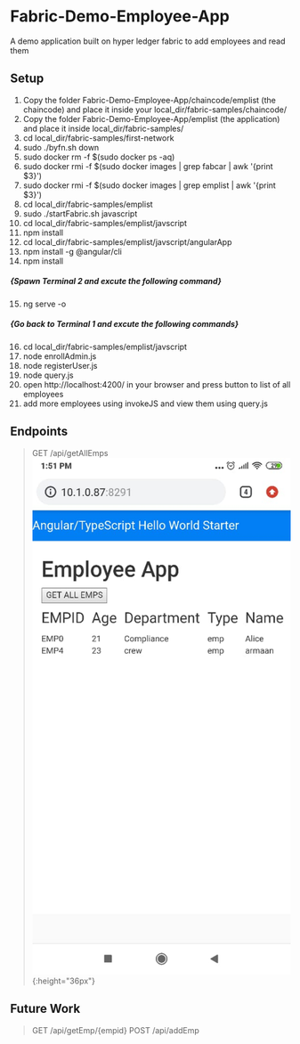 # Fabric-Demo-Employee-App
A demo application built on hyper ledger fabric to add employees and read them


## Setup
1. Copy the folder Fabric-Demo-Employee-App/chaincode/emplist (the chaincode) and place it inside your local_dir/fabric-samples/chaincode/
2. Copy the folder Fabric-Demo-Employee-App/emplist (the application) and place it inside local_dir/fabric-samples/
3. cd local_dir/fabric-samples/first-network
4. sudo ./byfn.sh down
5. sudo docker rm -f $(sudo docker ps -aq)
6. sudo docker rmi -f $(sudo docker images | grep fabcar | awk '{print $3}')
7. sudo docker rmi -f $(sudo docker images | grep emplist | awk '{print $3}')
8. cd local_dir/fabric-samples/emplist
9. sudo ./startFabric.sh javascript
10. cd local_dir/fabric-samples/emplist/javscript
11. npm install
12. cd local_dir/fabric-samples/emplist/javscript/angularApp
13. npm install -g @angular/cli
14. npm install
##### {Spawn Terminal 2 and excute the following command}
15. ng serve -o
##### {Go back to Terminal 1 and excute the following commands}
16. cd local_dir/fabric-samples/emplist/javscript
17. node enrollAdmin.js
18. node registerUser.js
19. node query.js
20. open http://localhost:4200/ in your browser and press button to list of all employees
21. add more employees using invokeJS and view them using query.js


## Endpoints
> GET /api/getAllEmps
![alt text](https://raw.githubusercontent.com/SujithSizon/Fabric-Demo-Employee-App/master/080f0425-28db-4828-9bf7-05a7e523e64e.jpg){:height="36px"}


## Future Work
> GET /api/getEmp/{empid}
> POST /api/addEmp


